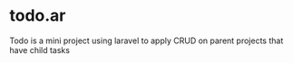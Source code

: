 # todo.ar
Todo is a mini project using laravel to apply CRUD on parent projects that have child tasks
